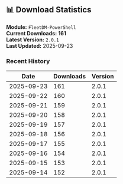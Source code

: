 ## 📊 Download Statistics

**Module:** `FleetDM-PowerShell`  
**Current Downloads:** **161**  
**Latest Version:** `2.0.1`  
**Last Updated:** 2025-09-23

### Recent History

| Date | Downloads | Version |
|------|-----------|---------|
| 2025-09-23 | 161 | 2.0.1 |
| 2025-09-22 | 160 | 2.0.1 |
| 2025-09-21 | 159 | 2.0.1 |
| 2025-09-20 | 158 | 2.0.1 |
| 2025-09-19 | 157 | 2.0.1 |
| 2025-09-18 | 156 | 2.0.1 |
| 2025-09-17 | 155 | 2.0.1 |
| 2025-09-16 | 154 | 2.0.1 |
| 2025-09-15 | 153 | 2.0.1 |
| 2025-09-14 | 152 | 2.0.1 |
